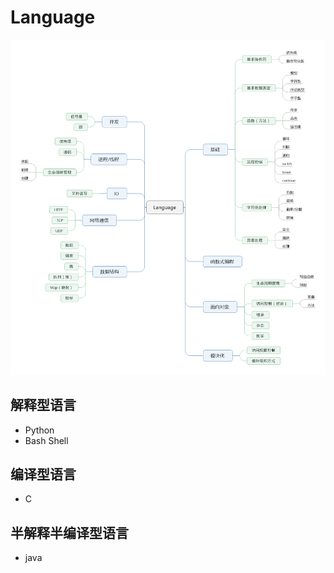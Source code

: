 # Language

![](/images/language/language.png)


## 解释型语言
- Python
- Bash Shell

## 编译型语言
- C

## 半解释半编译型语言
- java